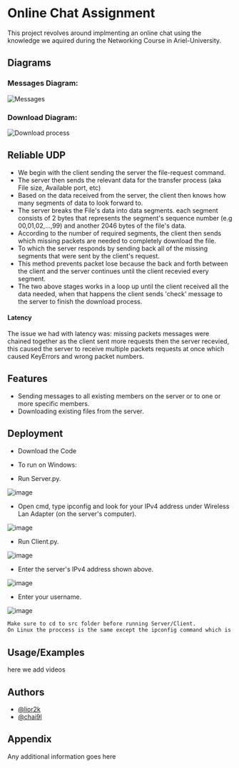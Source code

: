 # Online Chat Assignment

This project revolves around implmenting an online chat using the knowledge we aquired during the Networking Course in Ariel-University.

## Diagrams
### Messages Diagram:
![Messages](https://i.imgur.com/oHGT8sS.jpg)
### Download Diagram:
![Download process](https://i.imgur.com/dsZ4dhl.jpg)

## Reliable UDP

* We begin with the client sending the server the 
    file-request command.
* The server then sends the relevant data for the transfer process (aka File size, Available port, etc)
* Based on the data received from the server, the client then knows how many segments of data to look forward to.
* The server breaks the File's data into data segments.
    each segment consists of 2 bytes that represents the segment's sequence number (e.g 00,01,02,...,99) and another 2046 bytes of the file's data.
* According to the number of required segments, the client then sends which missing packets are needed to completely download the file.
* To which the server responds by sending back all of the missing segments that were sent by the client's request.
* This method prevents packet lose because the back and forth between the client and the server continues until the client recevied every segment.
* The two above stages works in a loop up until the client received all the data needed, when that happens the client sends 'check' message to the server to finish the download process.

#### Latency
The issue we had with latency was: missing packets messages were chained together as the client sent more requests then the server recevied, this caused the server to receive multiple packets requests at once which caused KeyErrors and wrong packet numbers. 

## Features

- Sending messages to all existing members on the server or to one or more specific members.
- Downloading existing files from the server.



## Deployment
- Download the Code
- To run on Windows:

- Run Server.py.

![image](https://user-images.githubusercontent.com/92747945/156879417-456b1bc4-f2f2-4f3f-ab75-0cdd599032c9.png)

- Open cmd, type ipconfig and look for your IPv4 address under Wireless Lan Adapter (on the server's computer).

![image](https://user-images.githubusercontent.com/92747945/156879628-2d9a03c5-b1b8-448c-b815-5d658c283c21.png)

- Run Client.py.

![image](https://user-images.githubusercontent.com/92747945/156879546-0d24a523-cb9e-44ed-95cd-b7f49e10a452.png)

- Enter the server's IPv4 address shown above.

![image](https://user-images.githubusercontent.com/92747945/156879694-0d9ad4fc-30c9-4ccb-a10f-e0076ffb48f1.png)

- Enter your username.

![image](https://user-images.githubusercontent.com/92747945/156879703-ae48bfd2-d8d4-4d23-8a4f-07ae03ab3b33.png)

```sh
Make sure to cd to src folder before running Server/Client.
On Linux the proccess is the same except the ipconfig command which is different, if you dont know the linux version of ipconfig, google it. :)
```

## Usage/Examples

here we add videos


## Authors

- [@lior2k](https://www.github.com/lior2k)
- [@chai9l](https://www.github.com/chai9l)

## Appendix

Any additional information goes here
